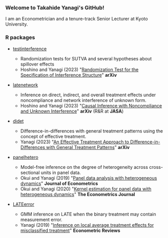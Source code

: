 ### Welcome to Takahide Yanagi's GitHub!

I am an Econometrician and a tenure-track Senior Lecturer at Kyoto University.

### R packages

- [testinterference](https://tkhdyanagi.github.io/testinterference/)
  - Randomization tests for SUTVA and several hypotheses about spillover effects
  - Hoshino and Yanagi (2023) "[Randomization Test for the Specification of Interference Structure](https://arxiv.org/abs/2301.05580)" **arXiv**

- [latenetwork](https://tkhdyanagi.github.io/latenetwork/)
  - Inference on direct, indirect, and overall treatment effects under noncompliance and network interference of unknown form.
  - Hoshino and Yanagi (2023) "[Causal Inference with Noncompliance and Unknown Interference](https://arxiv.org/abs/2108.07455)" **arXiv** (R&R at **JASA**)

- [didet](https://tkhdyanagi.github.io/didet/)
  - Difference-in-differences with general treatment patterns using the concept of effective treatment.
  - Yanagi (2023) "[An Effective Treatment Approach to Difference-in-Differences with General Treatment Patterns](https://arxiv.org/abs/2212.13226)" **arXiv**

- [panelhetero](https://tkhdyanagi.github.io/panelhetero/)
  - Model-free inference on the degree of heterogeneity across cross-sectional units in panel data.
  - Okui and Yanagi (2019) "[Panel data analysis with heterogeneous dynamics](https://doi.org/10.1016/j.jeconom.2019.04.036)" **Journal of Econometrics**
  - Okui and Yanagi (2020) "[Kernel estimation for panel data with heterogeneous dynamics](https://doi.org/10.1093/ectj/utz019)" **The Econometrics Journal**

- [LATEerror](https://github.com/tkhdyanagi/LATEerror)
  - GMM inference on LATE when the binary treatment may contain measurement error.
  - Yanagi (2019) "[Inference on local average treatment effects for misclassified treatment](https://doi.org/10.1080/07474938.2018.1485833)" **Econometric Reviews**

<!--
**tkhdyanagi/tkhdyanagi** is a ✨ _special_ ✨ repository because its `README.md` (this file) appears on your GitHub profile.

Here are some ideas to get you started:

- 🔭 I’m currently working on ...
- 🌱 I’m currently learning ...
- 👯 I’m looking to collaborate on ...
- 🤔 I’m looking for help with ...
- 💬 Ask me about ...
- 📫 How to reach me: ...
- 😄 Pronouns: ...
- ⚡ Fun fact: ...
-->
